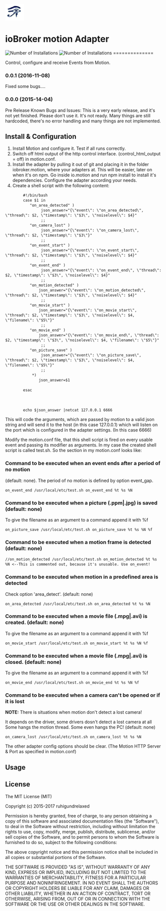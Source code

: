 ![Logo](admin/motion.png)
# ioBroker motion Adapter
![Number of Installations](http://iobroker.live/badges/motion-installed.svg) ![Number of Installations](http://iobroker.live/badges/motion-stable.svg) ==============

Control, configure and receive Events from Motion.

### 0.0.1 (2016-11-08)
Fixed some bugs....

### 0.0.0 (2015-14-04)
Pre Release
Known Bugs and Issues:
This is a very early release, and it's not yet finished.
Please don't use it. It's not ready.
Many things are still hardcoded, there's no error handling and many things are
not implemented.




## Install & Configuration

1.   Install Motion and configure it. Test if all runs correctly.
2.   Switch off html output of the http control interface. (control_html_output = off) in motion.conf.
3.   Install the adapter by pulling it out of git and placing it in the folder iobroker.motion, where your adapters at.
        This will be easier, later on when it's on npm. Go inside io.motion and run npm install to install it's dependencies.
        Configure the adapter according your needs.
4.   Create a shell script with the following content:
```
        #!/bin/bash
        case $1 in
           "on_area_detected" )
                json_answer="{\"event\": \"on_area_detected\", \"thread\": $2, \"timestamp\": \"$3\", \"noiselevel\": $4}"
                ;;
           "on_camera_lost" )
                json_answer="{\"event\": \"on_camera_lost\", \"thread\": $2, \"timestamp\": \"$3\"}"
                ;;
           "on_event_start" )
                json_answer="{\"event\": \"on_event_start\", \"thread\": $2, \"timestamp\": \"$3\", \"noiselevel\": $4}"
                ;;
           "on_event_end" )
                json_answer="{\"event\": \"on_event_end\", \"thread\": $2, \"timestamp\": \"$3\", \"noiselevel\": $4}"
                ;;
           "on_motion_detected" )
               json_answer="{\"event\": \"on_motion_detected\", \"thread\": $2, \"timestamp\": \"$3\", \"noiselevel\": $4}"
                ;;
           "on_movie_start" )
               json_answer="{\"event\": \"on_movie_start\", \"thread\": $2, \"timestamp\": \"$3\", \"noiselevel\": $4, \"filename\": \"$5\"}"
                ;;
           "on_movie_end" )
               json_answer="{\"event\": \"on_movie_end\", \"thread\": $2, \"timestamp\": \"$3\", \"noiselevel\": $4, \"filename\": \"$5\"}"
                ;;
           "on_picture_save" )
                json_answer="{\"event\": \"on_picture_save\", \"thread\": $2, \"timestamp\": \"$3\", \"noiselevel\": $4, \"filename\": \"$5\"}"
                ;;
            *)
               json_answer=$1

        esac



        echo $json_answer |netcat 127.0.0.1 6666
```

This will code the arguments, which are passed by motion to a valid json string and will send it to the host (in this case 127.0.0.1) which will listen on
the port which is configured in the adapter settings. (In this case 6666)

Modify the motion.conf file, that this shell script is fired on every usable event and passing its modifier as arguments.
In my case the created shell script is called test.sh. So the section in my motion.conf looks like:

### Command to be executed when an event ends after a period of no motion

(default: none). The period of no motion is defined by option event_gap.

```
on_event_end /usr/local/etc/test.sh on_event_end %t %s %N
```

### Command to be executed when a picture (.ppm|.jpg) is saved (default: none)

To give the filename as an argument to a command append it with %f

```
on_picture_save /usr/local/etc/test.sh on_picture_save %t %s %N %f
```

### Command to be executed when a motion frame is detected (default: none)
```
//on_motion_detected /usr/local/etc/test.sh on_motion_detected %t %s %N <--This is commented out, because it's unusable. Use on_event!
```

### Command to be executed when motion in a predefined area is detected
Check option 'area_detect'. (default: none)
```
on_area_detected /usr/local/etc/test.sh on_area_detected %t %s %N
```

### Command to be executed when a movie file (.mpg|.avi) is created. (default: none)
To give the filename as an argument to a command append it with %f

```
on_movie_start /usr/local/etc/test.sh on_movie_start %t %s %N %f
```

### Command to be executed when a movie file (.mpg|.avi) is closed. (default: none)
To give the filename as an argument to a command append it with %f

```
on_movie_end /usr/local/etc/test.sh on_movie_end %t %s %N %f
```

### Command to be executed when a camera can't be opened or if it is lost

**NOTE:** There is situations when motion don't detect a lost camera!

It depends on the driver, some drivers dosn't detect a lost camera at all
Some hangs the motion thread. Some even hangs the PC! (default: none)

```
on_camera_lost /usr/local/etc/test.sh on_camera_lost %t %s %N
```
 
The other adapter config options should be clear. (The Motion HTTP Server & Port as specified in motion.conf)

## Usage

## License

The MIT License (MIT)

Copyright (c) 2015-2017 ruhigundrelaxed

Permission is hereby granted, free of charge, to any person obtaining a copy
of this software and associated documentation files (the "Software"), to deal
in the Software without restriction, including without limitation the rights
to use, copy, modify, merge, publish, distribute, sublicense, and/or sell
copies of the Software, and to permit persons to whom the Software is
furnished to do so, subject to the following conditions:

The above copyright notice and this permission notice shall be included in
all copies or substantial portions of the Software.

THE SOFTWARE IS PROVIDED "AS IS", WITHOUT WARRANTY OF ANY KIND, EXPRESS OR
IMPLIED, INCLUDING BUT NOT LIMITED TO THE WARRANTIES OF MERCHANTABILITY,
FITNESS FOR A PARTICULAR PURPOSE AND NONINFRINGEMENT. IN NO EVENT SHALL THE
AUTHORS OR COPYRIGHT HOLDERS BE LIABLE FOR ANY CLAIM, DAMAGES OR OTHER
LIABILITY, WHETHER IN AN ACTION OF CONTRACT, TORT OR OTHERWISE, ARISING FROM,
OUT OF OR IN CONNECTION WITH THE SOFTWARE OR THE USE OR OTHER DEALINGS IN
THE SOFTWARE.
